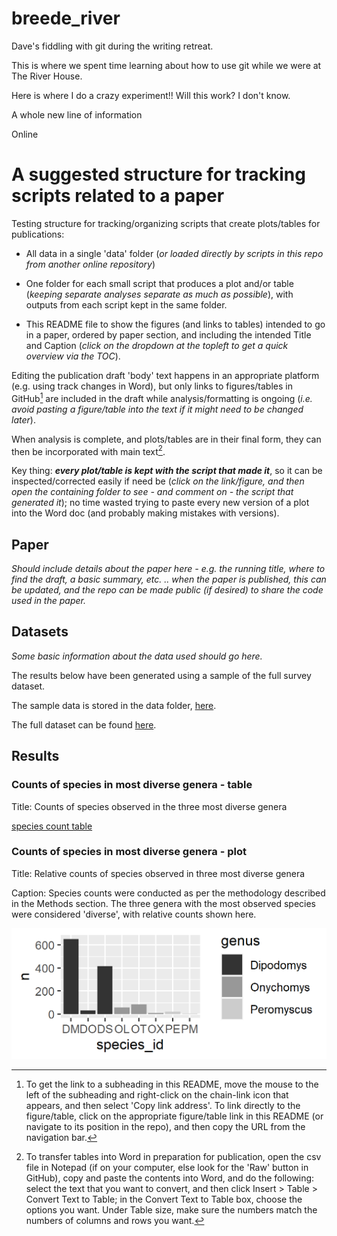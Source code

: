 # breede_river
Dave's fiddling with git during the writing retreat.

This is where we spent time learning about how to use git while we were at The River House.

Here is where I do a crazy experiment!!
Will this work?
I don't know.

A whole new line of information



Online 

# A suggested structure for tracking scripts related to a paper

Testing structure for tracking/organizing scripts that create plots/tables for publications:

* All data in a single 'data' folder (_or loaded directly by scripts in this repo from another online repository_)

* One folder for each small script that produces a plot and/or table (_keeping separate analyses separate as much as possible_), with outputs from each script kept in the same folder.

* This README file to show the figures (and links to tables) intended to go in a paper, ordered by paper section, and including the intended Title and Caption (_click on the dropdown at the topleft to get a quick overview via the TOC_).

Editing the publication draft 'body' text happens in an appropriate platform (e.g. using track changes in Word), but only links to figures/tables in GitHub[^footnote1] are included in the draft while analysis/formatting is ongoing (_i.e. avoid pasting a figure/table into the text if it might need to be changed later_).

When analysis is complete, and plots/tables are in their final form, they can then be incorporated with main text[^footnote2].


Key thing: ***every plot/table is kept with the script that made it***, so it can be inspected/corrected easily if need be (_click on the link/figure, and then open the containing folder to see - and comment on - the script that generated it_); no time wasted trying to paste every new version of a plot into the Word doc (and probably making mistakes with versions).


## Paper

_Should include details about the paper here - e.g. the running title, where to find the draft, a basic summary, etc. .. when the paper is published, this can be updated, and the repo can be made public (if desired) to share the code used in the paper._


## Datasets

_Some basic information about the data used should go here._

The results below have been generated using a sample of the full survey dataset.

The sample data is stored in the data folder, [here](data/survey_sample.csv).

The full dataset can be found [here](https://ndownloader.figshare.com/files/2292169).


## Results

### Counts of species in most diverse genera - table

Title: Counts of species observed in the three most diverse genera

[species count table](output_species_count/species_counts_table.csv)


### Counts of species in most diverse genera - plot

Title: Relative counts of species observed in three most diverse genera

Caption: Species counts were conducted as per the methodology described in the Methods section. The three genera with the most observed species were considered 'diverse', with relative counts shown here.

![species count barplot](output_species_count/species_counts_barplot.png)


[^footnote1]: To get the link to a subheading in this README, move the mouse to the left of the subheading and right-click on the chain-link icon that appears, and then select 'Copy link address'. To link directly to the figure/table, click on the appropriate figure/table link in this README (or navigate to its position in the repo), and then copy the URL from the navigation bar.

[^footnote2]: To transfer tables into Word in preparation for publication, open the csv file in Notepad (if on your computer, else look for the 'Raw' button in GitHub), copy and paste the contents into Word, and do the following: select the text that you want to convert, and then click Insert > Table > Convert Text to Table; in the Convert Text to Table box, choose the options you want. Under Table size, make sure the numbers match the numbers of columns and rows you want. 
